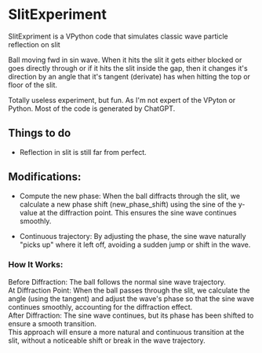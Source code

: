 # SlitExperiment
SlitExpriment is a VPython code that simulates classic wave particle reflection on slit

Ball moving fwd in sin wave. When it hits the slit it gets either blocked or goes directly through or if it hits the slit inside the gap, then it changes it's direction by an angle that it's tangent (derivate) has when hitting the top or floor of the slit.   

Totally useless experiment, but fun. As I'm not expert of the VPyton or Python. Most of the code is generated by ChatGPT.   

## Things to do
* Reflection in slit is still far from perfect.

## Modifications:
* Compute the new phase: When the ball diffracts through the slit, we calculate a new phase shift (new_phase_shift) using the sine of the y-value at the diffraction point. This ensures the sine wave continues smoothly.

* Continuous trajectory: By adjusting the phase, the sine wave naturally "picks up" where it left off, avoiding a sudden jump or shift in the wave.

### How It Works:
Before Diffraction: The ball follows the normal sine wave trajectory.   
At Diffraction Point: When the ball passes through the slit, we calculate the angle (using the tangent) and adjust the wave's phase so that the sine wave continues smoothly, accounting for the diffraction effect.   
After Diffraction: The sine wave continues, but its phase has been shifted to ensure a smooth transition.   
This approach will ensure a more natural and continuous transition at the slit, without a noticeable shift or break in the wave trajectory.   
